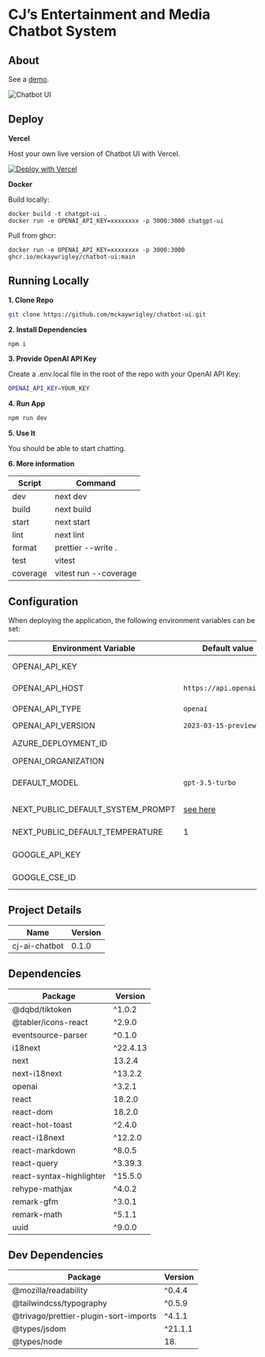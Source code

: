 # CJ’s Entertainment and Media Chatbot System

## About

See a [demo]().

![Chatbot UI](./public/screenshots/)

## Deploy

**Vercel**

Host your own live version of Chatbot UI with Vercel.

[![Deploy with Vercel](https://vercel.com/button)](https://vercel.com/new/clone?repository-url=https%3A%2F%2Fgithub.com%2Fmckaywrigley%2Fchatbot-ui)

**Docker**

Build locally:

```shell
docker build -t chatgpt-ui .
docker run -e OPENAI_API_KEY=xxxxxxxx -p 3000:3000 chatgpt-ui
```

Pull from ghcr:

```
docker run -e OPENAI_API_KEY=xxxxxxxx -p 3000:3000 ghcr.io/mckaywrigley/chatbot-ui:main
```

## Running Locally

**1. Clone Repo**

```bash
git clone https://github.com/mckaywrigley/chatbot-ui.git
```

**2. Install Dependencies**

```bash
npm i
```

**3. Provide OpenAI API Key**

Create a .env.local file in the root of the repo with your OpenAI API Key:

```bash
OPENAI_API_KEY=YOUR_KEY
```

**4. Run App**

```bash
npm run dev
```

**5. Use It**

You should be able to start chatting.

**6. More information**

| Script | Command |
| --- | --- |
| dev | next dev |
| build | next build |
| start | next start |
| lint | next lint |
| format | prettier --write . |
| test | vitest |
| coverage | vitest run --coverage |


## Configuration

When deploying the application, the following environment variables can be set:

| Environment Variable              | Default value                  | Description                                                                                                                               |
| --------------------------------- | ------------------------------ | ----------------------------------------------------------------------------------------------------------------------------------------- |
| OPENAI_API_KEY                    |                                | The default API key used for authentication with OpenAI                                                                                   |
| OPENAI_API_HOST                   | `https://api.openai.com`       | The base url, for Azure use `https://<endpoint>.openai.azure.com`                                                                         |
| OPENAI_API_TYPE                   | `openai`                       | The API type, options are `openai` or `azure`                                                                                             |
| OPENAI_API_VERSION                | `2023-03-15-preview`           | Only applicable for Azure OpenAI                                                                                                          |
| AZURE_DEPLOYMENT_ID               |                                | Needed when Azure OpenAI, Ref [Azure OpenAI API](https://learn.microsoft.com/zh-cn/azure/cognitive-services/openai/reference#completions) |
| OPENAI_ORGANIZATION               |                                | Your OpenAI organization ID                                                                                                               |
| DEFAULT_MODEL                     | `gpt-3.5-turbo`                | The default model to use on new conversations, for Azure use `gpt-35-turbo`                                                               |
| NEXT_PUBLIC_DEFAULT_SYSTEM_PROMPT | [see here](utils/app/const.ts) | The default system prompt to use on new conversations                                                                                     |
| NEXT_PUBLIC_DEFAULT_TEMPERATURE   | 1                              | The default temperature to use on new conversations                                                                                       |
| GOOGLE_API_KEY                    |                                | See [Custom Search JSON API documentation][GCSE]                                                                                          |
| GOOGLE_CSE_ID                     |                                | See [Custom Search JSON API documentation][GCSE]                                                                                          |
## Project Details

| Name | Version |
| --- | --- |
| cj-ai-chatbot | 0.1.0 |

## Dependencies

| Package | Version |
| --- | --- |
| @dqbd/tiktoken | ^1.0.2 |
| @tabler/icons-react | ^2.9.0 |
| eventsource-parser | ^0.1.0 |
| i18next | ^22.4.13 |
| next | 13.2.4 |
| next-i18next | ^13.2.2 |
| openai | ^3.2.1 |
| react | 18.2.0 |
| react-dom | 18.2.0 |
| react-hot-toast | ^2.4.0 |
| react-i18next | ^12.2.0 |
| react-markdown | ^8.0.5 |
| react-query | ^3.39.3 |
| react-syntax-highlighter | ^15.5.0 |
| rehype-mathjax | ^4.0.2 |
| remark-gfm | ^3.0.1 |
| remark-math | ^5.1.1 |
| uuid | ^9.0.0 |

## Dev Dependencies

| Package | Version |
| --- | --- |
| @mozilla/readability | ^0.4.4 |
| @tailwindcss/typography | ^0.5.9 |
| @trivago/prettier-plugin-sort-imports | ^4.1.1 |
| @types/jsdom | ^21.1.1 |
| @types/node | 18.